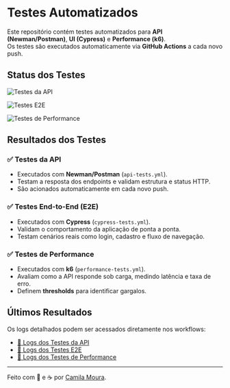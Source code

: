 # Testes Automatizados

Este repositório contém testes automatizados para **API (Newman/Postman)**, **UI (Cypress)** e **Performance (k6)**.  
Os testes são executados automaticamente via **GitHub Actions** a cada novo push.

## Status dos Testes

![Testes da API](https://github.com/camilalnmouraa/desafio-testes-automatizados/actions/workflows/api-tests.yml/badge.svg)

![Testes E2E](https://github.com/camilalnmouraa/desafio-testes-automatizados/actions/workflows/cypress-tests.yml/badge.svg)

![Testes de Performance](https://github.com/camilalnmouraa/desafio-testes-automatizados/actions/workflows/performance-tests.yml/badge.svg)


## Resultados dos Testes

### ✅ Testes da API
- Executados com **Newman/Postman** (`api-tests.yml`).
- Testam a resposta dos endpoints e validam estrutura e status HTTP.
- São acionados automaticamente em cada novo push.

### ✅ Testes End-to-End (E2E)
- Executados com **Cypress** (`cypress-tests.yml`).
- Validam o comportamento da aplicação de ponta a ponta.
- Testam cenários reais como login, cadastro e fluxo de navegação.

### ✅ Testes de Performance
- Executados com **k6** (`performance-tests.yml`).
- Avaliam como a API responde sob carga, medindo latência e taxa de erro.
- Definem **thresholds** para identificar gargalos.


## Últimos Resultados

Os logs detalhados podem ser acessados diretamente nos workflows:

- [🔹 Logs dos Testes da API](https://github.com/camilalnmouraa/desafio-testes-automatizados/actions/workflows/api-tests.yml)
- [🔹 Logs dos Testes E2E](https://github.com/camilalnmouraa/desafio-testes-automatizados/actions/workflows/cypress-tests.yml)
- [🔹 Logs dos Testes de Performance](https://github.com/camilalnmouraa/desafio-testes-automatizados/actions/workflows/performance-tests.yml)

___

Feito com 🩵 e ☕ por [Camila Moura](https://www.linkedin.com/in/camilalnmoura/).
